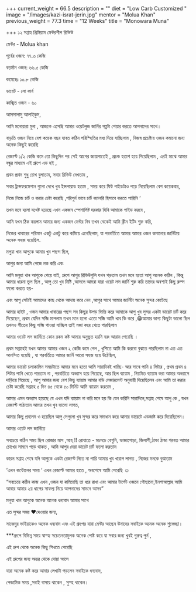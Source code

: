 +++
current_weight = 66.5
description = ""
diet = "Low Carb Customized "
image = "/images/kazi-israt-jerin.jpg"
mentor = "Molua Khan"
previous_weight = 77.3
time = "12 Weeks"
title = "Monowara Muna"

+++
১২ সপ্তাহ প্রিমিয়াম মেন্টরশীপ রিভিউ

মেন্টর - Molua khan

পূর্বের ওজন: ৭৭.৩ কেজি

বতর্মান ওজন: ৬৬.৫ কেজি

কমেছেঃ ১০.৮ কেজি

ডায়েট - লো কার্ব

কাঙ্খিত ওজন - ৬০

আসসালামু আলাইকুম,

আমি মনোয়ারা মুনা , আজকে এসেছি আমার ওয়েটলুজ জার্নির গল্পটা শেয়ার করতে আপনাদের সাথে।

বাড়তি ওজন নিয়ে বেশ কয়েক বছর যাবত কঠিন পরিস্হিতির মধ্য দিয়ে যাচ্ছিলাম , নিজস্ব প্রচেষ্টায় ওজন কমানো জন্য অনেক কিছুই করেছি

রেজাল্ট ১/২ কেজি কমে তো কিছুদিন পর সেই আগের জায়াগাতেই , প্রচন্ড হতাশ হয়ে গিয়েছিলাম , এরই মাঝে আমার বন্ধুর মাধ্যমে এই গ্রুপে এড হই ,

প্রথম প্রথম শুধু চোখ বুলাতাম, সবার রিভিউ দেখতাম ,

সবার ট্রান্সফরমেশান গুলো দেখে খুব ইন্সপায়াড হতাম , সময় করে ফিট গাইডটাও পড়ে নিয়েছিলাম বেশ কয়েকবার,

নিজে নিজে চার্ট ও করার চেষ্টা করেছি ,পরিপুর্ন ভাবে চার্ট ক্যালরি হিসাবে করতে পারিনি ‘

তখন মনে হলো যথেষ্ট হয়েছে এখন একজন স্পেশালিষ্ট দরকার যিনি আমাকে গাইড করবে ,

আমি যখন ঠিক করলাম আমার জন্য একজন মেন্টর নিব তখন থেকেই আমি ক্লীন ইটিং শুরু করি,

নিজের খাবারের পরিমান একটু একটু করে কমিয়ে এনেছিলাম, যা পরবর্তিতে আমার আমার ওজন কমানোর জার্নিটায় অনেক সহজ হয়েছিল.

মলুয়া খান আপুকে আমার খুব পছন্দ ছিল,

আপুর জন্য আমি পেজে নক করি এবং

আমি মলুয়া খান আপুকে পেয়ে যাই, গ্রুপে আপুর রিভিউগুলি যখন পড়তাম তখন মনে হতো আপু অনেক কঠিন , কিন্তু আমার ধারনা ভুল ছিল , আপু তো খুব মিষ্টি ,আসলে আমরা যারা ওয়েট লস জার্নি শুরু করি তাদের অবশ্যই কিছু রুল্স ফলো করতে হয়-

এবং আপু সেটাই আমাদের কাছ থেকে আদায় করে নেন ,আপুর সাথে আমার জার্নিটা অনেক সুন্দর কেটেছে

আমার হাইট , ওজন আমার খাবারের পছন্দ সব কিছুর উপড় ভিত্তি করে আমাকে আপু খুব সুন্দর একটা ডায়েট চার্ট করে দিয়েছেন, প্রথম যেদিন সব্জি মাপলাম তখন মনে হলো এতো সব্জি আমি খাব কি করে ,😁আমার ভাগ্য কিছুটা ভালো ছিল তখনও শীতের কিছু সব্জি পাওয়া যাচ্ছিল তাই মজা করে খেতে পারছিলাম

আমার ওয়েট লস জার্নিতে কোন রকম কষ্ট আমার অনুভুত হয়নি বরং আরাম পেয়েছি ।

প্রথম সপ্তাহেই যখন আমার আমার ওজন ২ কেজি কমে গেল , খুশিতে আমি কি করবো বুঝতে পারছিলাম না এত এত আনন্দিত হয়েছি , যা পরবর্তিতে আমার জার্নি আরো সহজ হয়ে উঠেছিল,

আমার ডায়েট চলাকালিন সময়টাতে আমার মনে হতো আমি সারাদিনই খাচ্ছি- আর সাথে পানি ৪ লিটার , প্রথম প্রথম ৪ লিটার পানি খেতে পারতাম না , পরবর্তিতে অভ্যাস হয়ে গিয়েছে, আর ছিল ব্যায়াম , নিয়মিত ব্যায়াম করা আমার অভ্যাসে দাড়িয়ে গিয়েছে , আপু আমার জন্য বেশ কিছু ব্যায়াম আমার বডি মেজারমেন্ট অনুযায়ী দিয়েছিলেন এবং আমি তা করার চেষ্টা করেছি সপ্তাহে ৫ দিন ৪৫ থেকে ৫০ মিনিট আমি ব্যায়াম করতাম ,

আমার এমন অভ্যাস হয়েছে যে এখন যদি ব্যায়াম না করি মনে হয় কি যেন করিনি সারাদিনে,সপ্তাহ শেষে আপু কে , যখন রেজাল্ট পাঠাতাম আমার তখন খুব ভালো লাগত,

আমার কিছু প্রবলেম ও হয়েছিল আপু সেগুলো খুব সুন্দর করে সমাধান করে আমার ডায়েটে এডজাষ্ট করে দিয়েছিলেন।

আমার ওয়েট লস জার্নিতে

সবচেয়ে কঠিন সময় ছিল রোজার মাস ,আহ্ !! রোযাতে - মচমচে বেগুনি, ভাজাপোড়া, জিলাপী,ঠান্ডা ঠান্ডা শরবত আমার চোখের সামনে পড়ে থাকত , আমি আপুর দেয়া ডায়েট চার্ট ফলো করতাম

কারন সপ্তাহ শেষে যদি আপুকে একটা রেজাল্ট দিতে না পারি আমার খুব খারাপ লাগত , নিজের মনকে বুঝাতাম

‘এখন কন্টোলের সময় ‘ এখন রেজাল্ট আমার হাতে , অবশেষে আমি পেরেছি ☺️

“সবচেয়ে কঠিন কাজ এখন ,ওজন যা কমিয়েছি তা ধরে রাখা এবং আমার টার্গেট ওজনে পৌছানো,ইনশাআল্লাহ আমি আবার আমার ২য় ধাপের সাফল্য নিয়ে আপনাদের সামনে আসব”

মলুয়া খান আপুকে অনেক অনেক ধন্যবাদ আমার সাথে

এত সুন্দর সময় ♥️দেওয়ার জন্য,

সাজেদুর ভাইয়াকেও অনেক ধন্যবাদ এবং এই গ্রুপের যারা মেন্টর আছেন উনাদের সবাইকে অনেক অনেক শুভেচ্ছা।

\***গ্রুপে বিভিন্ন সময় স্বাস্হ্য সচেতনতামুলক অনেক পোষ্ট করে যা সবার জন্য খুবই গুরুত্ব পুর্ন ,

এই গ্রুপ থেকে অনেক কিছু শিখতে পেরেছি

এই গ্রুপের জন্য অন্তর থেকে দোয়া আসে

যারা অনেক কষ্ট করে আমার লেখাটা পড়লেন সবাইকে ধন্যবাদ,

পেন্ডামিক সময় ,সবাই বাসায় থাকেন , সুস্হ থাকেন।
